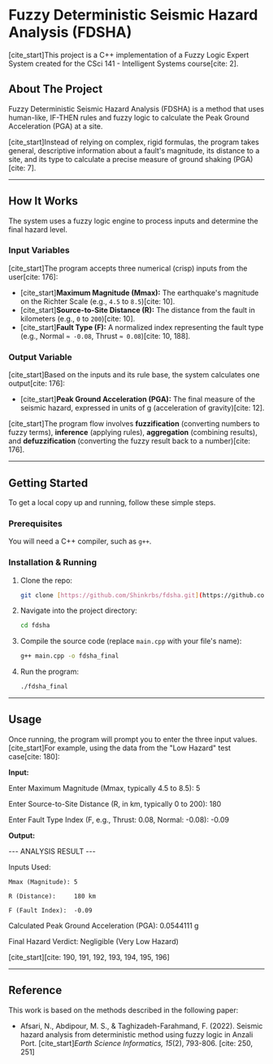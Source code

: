 # Fuzzy Deterministic Seismic Hazard Analysis (FDSHA)

[cite_start]This project is a C++ implementation of a Fuzzy Logic Expert System created for the CSci 141 - Intelligent Systems course[cite: 2].

## About The Project

Fuzzy Deterministic Seismic Hazard Analysis (FDSHA) is a method that uses human-like, IF-THEN rules and fuzzy logic to calculate the Peak Ground Acceleration (PGA) at a site.

[cite_start]Instead of relying on complex, rigid formulas, the program takes general, descriptive information about a fault's magnitude, its distance to a site, and its type to calculate a precise measure of ground shaking (PGA)[cite: 7].


---

## How It Works

The system uses a fuzzy logic engine to process inputs and determine the final hazard level.

### Input Variables
[cite_start]The program accepts three numerical (crisp) inputs from the user[cite: 176]:
* [cite_start]**Maximum Magnitude (Mmax):** The earthquake's magnitude on the Richter Scale (e.g., `4.5` to `8.5`)[cite: 10].
* [cite_start]**Source-to-Site Distance (R):** The distance from the fault in kilometers (e.g., `0` to `200`)[cite: 10].
* [cite_start]**Fault Type (F):** A normalized index representing the fault type (e.g., Normal `≈ -0.08`, Thrust `≈ 0.08`)[cite: 10, 188].

### Output Variable
[cite_start]Based on the inputs and its rule base, the system calculates one output[cite: 176]:
* [cite_start]**Peak Ground Acceleration (PGA):** The final measure of the seismic hazard, expressed in units of g (acceleration of gravity)[cite: 12].

[cite_start]The program flow involves **fuzzification** (converting numbers to fuzzy terms), **inference** (applying rules), **aggregation** (combining results), and **defuzzification** (converting the fuzzy result back to a number)[cite: 176].

---

## Getting Started

To get a local copy up and running, follow these simple steps.

### Prerequisites
You will need a C++ compiler, such as `g++`.

### Installation & Running
1.  Clone the repo:
    ```sh
    git clone [https://github.com/Shinkrbs/fdsha.git](https://github.com/Shinkrbs/fdsha.git)
    ```
2.  Navigate into the project directory:
    ```sh
    cd fdsha
    ```
3.  Compile the source code (replace `main.cpp` with your file's name):
    ```sh
    g++ main.cpp -o fdsha_final
    ```
4.  Run the program:
    ```sh
    ./fdsha_final
    ```

---

## Usage

Once running, the program will prompt you to enter the three input values. [cite_start]For example, using the data from the "Low Hazard" test case[cite: 180]:

**Input:**

Enter Maximum Magnitude (Mmax, typically 4.5 to 8.5): 5

Enter Source-to-Site Distance (R, in km, typically 0 to 200): 180

Enter Fault Type Index (F, e.g., Thrust: 0.08, Normal: -0.08): -0.09

**Output:**

--- ANALYSIS RESULT ---

Inputs Used:

    Mmax (Magnitude): 5

    R (Distance):     180 km

    F (Fault Index):  -0.09
    
Calculated Peak Ground Acceleration (PGA): 0.0544111 g

Final Hazard Verdict: Negligible (Very Low Hazard)

[cite_start][cite: 190, 191, 192, 193, 194, 195, 196]

---

## Reference

This work is based on the methods described in the following paper:

* Afsari, N., Abdipour, M. S., & Taghizadeh-Farahmand, F. (2022). Seismic hazard analysis from deterministic method using fuzzy logic in Anzali Port. [cite_start]*Earth Science Informatics, 15*(2), 793-806. [cite: 250, 251]
